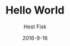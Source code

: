 ---
title: 'Hello World'
text: 'Wear all the hats!'
description: 'This is a description'
meta:
    id: 3c0452cf4814c4feee626ca13afaaebb5f17aa16
    parentId: ""
    language: en
date: '2016-9-16'
author: 'Hest Fisk'
permalink: /hello-world/
layout: awesomePage
---